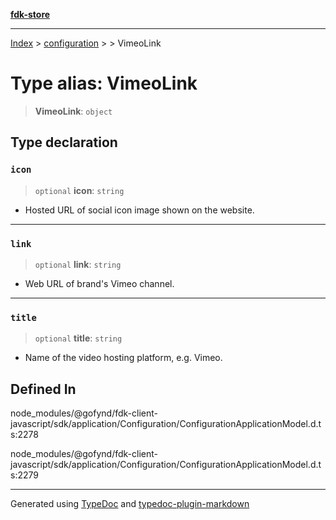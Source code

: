 [**fdk-store**](../../../README.md)
***

[Index](../../../API.md) > [configuration](../../README.md) > [<internal>](../README.md) > VimeoLink

# Type alias: VimeoLink

> **VimeoLink**: `object`

## Type declaration

### `icon`

> `optional` **icon**: `string`

- Hosted URL of social icon image shown on the website.

***

### `link`

> `optional` **link**: `string`

- Web URL of brand's Vimeo channel.

***

### `title`

> `optional` **title**: `string`

- Name of the video hosting platform, e.g. Vimeo.

## Defined In

node\_modules/@gofynd/fdk-client-javascript/sdk/application/Configuration/ConfigurationApplicationModel.d.ts:2278

node\_modules/@gofynd/fdk-client-javascript/sdk/application/Configuration/ConfigurationApplicationModel.d.ts:2279

***
Generated using [TypeDoc](https://typedoc.org/) and [typedoc-plugin-markdown](https://www.npmjs.com/package/typedoc-plugin-markdown)

